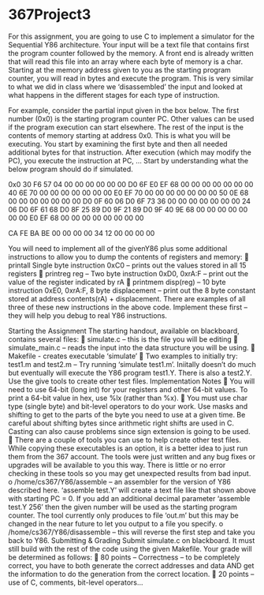 # 367Project3
For this assignment, you are going to use C to implement a simulator for the Sequential Y86 architecture. Your input will be a text file that contains first the program counter followed by the memory. A front end is already written that will read this file into an array where each byte of memory is a char. Starting at the memory address given to you as the starting program counter, you will read in bytes and execute the program. This is very similar to what we did in class where we ‘disassembled’ the input and looked at what happens in the different stages for each type of instruction.


For example, consider the partial input given in the box below. The first number (0x0) is the
starting program counter PC. Other values can be used if the program execution can start
elsewhere. The rest of the input is the contents of memory starting at address 0x0. This is what
you will be executing. You start by examining the first byte and then all needed additional bytes
for that instruction. After execution (which may modify the PC), you execute the instruction at
PC, … Start by understanding what the below program should do if simulated.

0x0
30 F6 57 04 00 00 00 00 00 00
D0 6F
E0 EF 68 00 00 00 00 00 00 00
40 6E 70 00 00 00 00 00 00 00
E0 EF 70 00 00 00 00 00 00 00
50 0E 68 00 00 00 00 00 00 00
D0 0F
60 06 D0 6F
73 36 00 00 00 00 00 00 00
24 06
D0 6F
61 68
D0 8F
25 89
D0 9F
21 89
D0 9F
40 9E 68 00 00 00 00 00 00 00
E0 EF 68 00 00 00 00 00 00 00
00

CA FE BA BE 00 00 00 00 34 12 00 00 00 00


You will need to implement all of the givenY86 plus some additional instructions to allow you to
dump the contents of registers and memory:
 printall Single byte instruction 0xC0 – prints out the values stored in all 15 registers
 printreg reg – Two byte instruction 0xD0, 0xrA:F – print out the value of the register
indicated by rA
 printmem disp(reg) – 10 byte instruction 0xE0, 0xrA:F, 8 byte displacement – print out
the 8 byte constant stored at address contents(rA) + displacement.
There are examples of all three of these new instructions in the above code. Implement these
first – they will help you debug to real Y86 instructions.


Starting the Assignment
The starting handout, available on blackboard, contains several files:
 simulate.c – this is the file you will be editing
 simulate_main.c – reads the input into the data structure you will be using.
 Makefile - creates executable ‘simulate’
 Two examples to initially try: test1.m and test2.m – Try running ‘simulate test1.m’.
Iniitally doesn’t do much but eventually will execute the Y86 program test1.Y. There is
also a test2.Y. Use the give tools to create other test files.
Implementation Notes
 You will need to use 64-bit (long int) for your registers and other 64-bit values. To print
a 64-bit value in hex, use %lx (rather than %x).
 You must use char type (single byte) and bit-level operators to do your work. Use
masks and shifting to get to the parts of the byte you need to use at a given time. Be
careful about shifting bytes since arithmetic right shifts are used in C. Casting can also
cause problems since sign extension is going to be used.
 There are a couple of tools you can use to help create other test files. While copying
these executables is an option, it is a better idea to just run them from the 367 account.
The tools were just written and any bug fixes or upgrades will be available to you this
way. There is little or no error checking in these tools so you may get unexpected
results from bad input.
o /home/cs367/Y86/assemble – an assembler for the version of Y86 described here.
‘assemble test.Y’ will create a text file like that shown above with starting PC = 0.
If you add an additional decimal parameter ‘assemble test.Y 256’ then the given
number will be used as the starting program counter. The tool currently only
produces to file ‘out.m’ but this may be changed in the near future to let you
output to a file you specify.
o /home/cs367/Y86/disassemble – this will reverse the first step and take you back
to Y86.
Submitting & Grading
Submit simulate.c on blackboard. It must still build with the rest of the code using the
given Makefile.
Your grade will be determined as follows:
 80 points – Correctness – to be completely correct, you have to both generate the correct
addresses and data AND get the information to do the generation from the correct
location.
 20 points – use of C, comments, bit-level operators…
